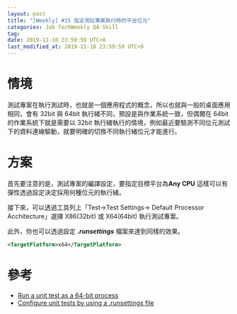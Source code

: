 ```yaml
---
layout: post
title: "[Weekly] #15 指定測試專案執行時的平台位元"
categories: Job TechWeekly QA-Skill
tag: 
date: 2019-11-18 23:59:59 UTC+8 
last_modified_at: 2019-11-18 23:59:59 UTC+8 
---
```


# 情境
測試專案在執行測試時，也就是一個應用程式的概念，所以也就與一般的桌面應用相同，會有 32bit 與 64bit 執行緒不同，預設是與作業系統一致，但偶爾在 64bit 的作業系統下就是需要以 32bit 執行緒執行的情境，例如最近要驗測不同位元測試下的資料連線驅動，就要明確的切換不同執行緒位元才能進行。

# 方案
首先要注意的是，測試專案的編譯設定，要指定目標平台為**Any CPU** 這樣可以有彈性透過設定決定採用何種位元的執行緒。

接下來，可以透過工具列上「Test->Test Settings-> Default Processor Acchitecture」選擇 X86(32bit) 或 X64(64bit) 執行測試專案。

此外，你也可以透過設定 ***.runsettings*** 檔案來達到同樣的效果。
```xml
<TargetPlatform>x64</TargetPlatform>
```

# 參考
* [Run a unit test as a 64-bit process][RunTest]
* [Configure unit tests by using a .runsettings file][RunConfig]



[RunTest]:
https://docs.microsoft.com/en-us/visualstudio/test/run-a-unit-test-as-a-64-bit-process?view=vs-2019
[RunConfig]:https://docs.microsoft.com/en-us/visualstudio/test/configure-unit-tests-by-using-a-dot-runsettings-file?view=vs-2017